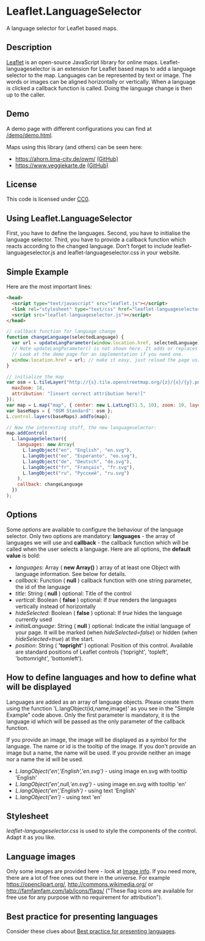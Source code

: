 # Leaflet.LanguageSelector

A language selector for Leaflet based maps.

## Description

[Leaflet](http://leafletjs.com/) is an open-source JavaScript library for online maps. Leaflet-languageselector is an extension for Leaflet based maps to add a language selector to the map. Languages can be represented by text or image. The words or images can be aligned horizontally or vertically. When a language is clicked a callback function is called. Doing the language change is then up to the caller.

## Demo

A demo page with different configurations you can find at [/demo/demo.html](/demo/demo.html).

Maps using this library (and others) can be seen here:

- <https://ahorn.lima-city.de/owm/> [(GitHub)](https://github.com/buche/leaflet-openweathermap)
- <https://www.veggiekarte.de> [(GitHub)](https://github.com/piratenpanda/veggiekarte)

## License

This code is licensed under [CC0](http://creativecommons.org/publicdomain/zero/1.0/ "Creative Commons Zero - Public Domain").

## Using Leaflet.LanguageSelector

First, you have to define the languages. Second, you have to initialise the language selector. Third, you have to provide a callback function which reacts according to the changed language. Don't forget to include leaflet-languageselector.js and leaflet-languageselector.css in your website.

## Simple Example

Here are the most important lines:

```html
<head>
  <script type="text/javascript" src="leaflet.js"></script>
  <link rel="stylesheet" type="text/css" href="leaflet-languageselector.css" />
  <script src="leaflet-languageselector.js"></script>
</head>
```

```js
// callback function for language change
function changeLanguage(selectedLanguage) {
  var url = updateLangParameter(window.location.href, selectedLanguage);
  // Note updateLangParameter() is not shown here. It adds or replaces the language parameter of the document URL.
  // Look at the demo page for an implementation if you need one.
  window.location.href = url; // make it easy, just reload the page using the changed parameter
}

// initialize the map
var osm = L.tileLayer("http://{s}.tile.openstreetmap.org/{z}/{x}/{y}.png", {
  maxZoom: 18,
  attribution: "[insert correct attribution here!]"
});
var map = L.map("map", { center: new L.LatLng(51.5, 10), zoom: 10, layers: [osm] });
var baseMaps = { "OSM Standard": osm };
L.control.layers(baseMaps).addTo(map);

// Now the interesting stuff, the new languageselector:
map.addControl(
  L.languageSelector({
    languages: new Array(
      L.langObject("en", "English", "en.svg"),
      L.langObject("eo", "Esperanto", "eo.svg"),
      L.langObject("de", "Deutsch", "de.svg"),
      L.langObject("fr", "Français", "fr.svg"),
      L.langObject("ru", "Русский", "ru.svg")
    ),
    callback: changeLanguage
  })
);
```

## Options

Some _options_ are available to configure the behaviour of the language selector. Only two options are mandatory: **languages** - the array of languages we will use and **callback** - the callback function which will be called when the user selects a language. Here are all options, the **default value** is bold:

- _languages_: Array ( **new Array()** ) array of at least one Object with language information. See below for details.
- _callback_: Function ( **null** ) callback function with one string parameter, the id of the language
- _title_: String ( **null** ) optional: Title of the control
- _vertical_: Boolean ( **false** ) optional: If _true_ renders the languages vertically instead of horizontally
- _hideSelected_: Boolean ( **false** ) optional: If _true_ hides the language currently used
- _initialLanguage_: String ( **null** ) optional: Indicate the initial language of your page. It will be marked (when _hideSelected=false_) or hidden (when _hideSelected=true_) at the start.
- _position_: String ( **'topright'** ) optional: Position of this control. Available are standard positions of Leaflet controls ('topright', 'topleft', 'bottomright', 'bottomleft').

## How to define languages and how to define what will be displayed

Languages are added as an array of language objects. Please create them using the function 'L.langObject(id,name,image)' as you see in the "Simple Example" code above. Only the first parameter is mandatory, it is the language id which will be passed as the only parameter of the callback function.

If you provide an image, the image will be displayed as a symbol for the language. The name or id is the tooltip of the image. If you don't provide an image but a name, the name will be used. If you provide neither an image nor a name the id will be used.

- _L.langObject('en','English','en.svg')_ - using image en.svg with tooltip 'English'
- _L.langObject('en',null,'en.svg')_ - using image en.svg with tooltip 'en'
- _L.langObject('en','English')_ - using text 'English'
- _L.langObject('en')_ - using text 'en'

## Stylesheet

_leaflet-languageselector.css_ is used to style the components of the control. Adapt it as you like.

## Language images

Only some images are provided here - look at [Image info](/images/image_info.md). If you need more, there are a lot of free ones out there in the universe. For example <https://openclipart.org/>, <http://commons.wikimedia.org/> or <http://famfamfam.com/lab/icons/flags/> ("These flag icons are available for free use for any purpose with no requirement for attribution").

## Best practice for presenting languages

Consider these clues about [Best practice for presenting languages](http://www.flagsarenotlanguages.com/blog/best-practice-for-presenting-languages/).
